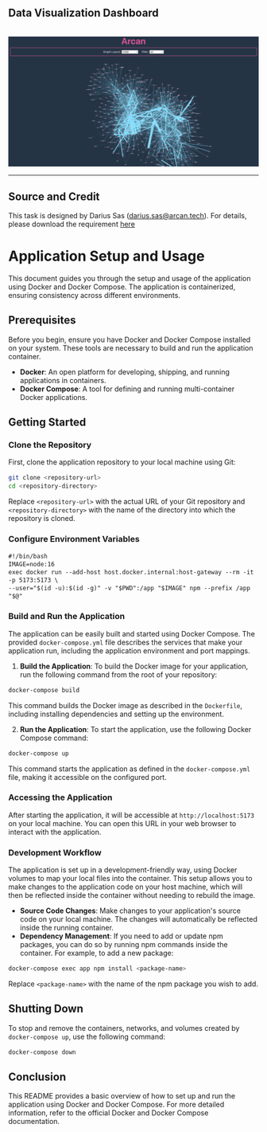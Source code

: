 ## Data Visualization Dashboard

<br/>
<img src="public/screenshot.png">
<br/>

---

## Source and Credit

This task is designed by Darius Sas (darius.sas@arcan.tech). For details, please download the requirement [here](public/develop-web-app-dependency-graph.pdf)

# Application Setup and Usage

This document guides you through the setup and usage of the application using Docker and Docker Compose. The application is containerized, ensuring consistency across different environments.

## Prerequisites

Before you begin, ensure you have Docker and Docker Compose installed on your system. These tools are necessary to build and run the application container.

- **Docker**: An open platform for developing, shipping, and running applications in containers.
- **Docker Compose**: A tool for defining and running multi-container Docker applications.

## Getting Started

### Clone the Repository

First, clone the application repository to your local machine using Git:

```bash
git clone <repository-url>
cd <repository-directory>
```

Replace `<repository-url>` with the actual URL of your Git repository and `<repository-directory>` with the name of the directory into which the repository is cloned.

### Configure Environment Variables

```shell
#!/bin/bash
IMAGE=node:16
exec docker run --add-host host.docker.internal:host-gateway --rm -it -p 5173:5173 \
--user="$(id -u):$(id -g)" -v "$PWD":/app "$IMAGE" npm --prefix /app "$@"
```

### Build and Run the Application

The application can be easily built and started using Docker Compose. The provided `docker-compose.yml` file describes the services that make your application run, including the application environment and port mappings.

1. **Build the Application**: To build the Docker image for your application, run the following command from the root of your repository:

```bash
docker-compose build
```

This command builds the Docker image as described in the `Dockerfile`, including installing dependencies and setting up the environment.

2. **Run the Application**: To start the application, use the following Docker Compose command:

```bash
docker-compose up
```

This command starts the application as defined in the `docker-compose.yml` file, making it accessible on the configured port.

### Accessing the Application

After starting the application, it will be accessible at `http://localhost:5173` on your local machine. You can open this URL in your web browser to interact with the application.

### Development Workflow

The application is set up in a development-friendly way, using Docker volumes to map your local files into the container. This setup allows you to make changes to the application code on your host machine, which will then be reflected inside the container without needing to rebuild the image.

- **Source Code Changes**: Make changes to your application's source code on your local machine. The changes will automatically be reflected inside the running container.
- **Dependency Management**: If you need to add or update npm packages, you can do so by running npm commands inside the container. For example, to add a new package:

```bash
docker-compose exec app npm install <package-name>
```

Replace `<package-name>` with the name of the npm package you wish to add.

## Shutting Down

To stop and remove the containers, networks, and volumes created by `docker-compose up`, use the following command:

```bash
docker-compose down
```

## Conclusion

This README provides a basic overview of how to set up and run the application using Docker and Docker Compose. For more detailed information, refer to the official Docker and Docker Compose documentation.

